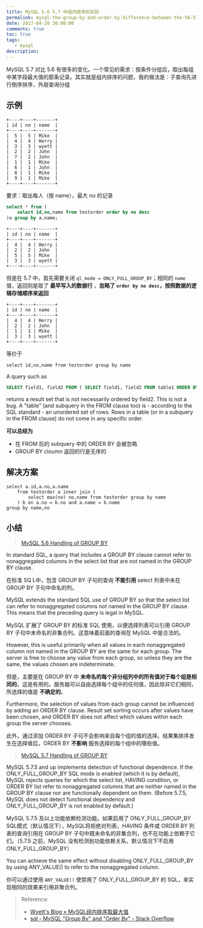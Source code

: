 ```yaml
---
title: MySQL 5.6 5.7 中组内排序的区别
permalink: mysql-the-group-by-and-order-by-difference-between-the-56-57
date: 2017-04-20 20:00:00
comments: true
toc: true
tags:
   - mysql
description:
---
```

MySQL 5.7 对比 5.6 有很多的变化。一个常见的需求：按条件分组后，取出每组中某字段最大值的那条记录。其实就是组内排序的问题，我的做法是：子查询先进行倒序排序，外层查询分组

## 示例
```
+----+----+-------+
| id | no | name  |
+----+----+-------+
|  5 |  5 | Mike  |
|  4 |  4 | Herry |
|  3 |  3 | wyett |
|  2 |  2 | John  |
|  7 |  2 | John  |
|  1 |  1 | Mike  |
|  6 |  1 | John  |
|  8 |  1 | Mike  |
|  9 |  1 | Mike  |
+----+----+-------+
```
要求：取出每人（按 name），最大 no 的记录
``` sql
select * from (
    select id,no,name from testorder order by no desc
)a group by a.name;
```
```
+----+----+-------+
| id | no | name  |
+----+----+-------+
|  4 |  4 | Herry |
|  2 |  2 | John  |
|  5 |  5 | Mike  |
|  3 |  3 | wyett |
+----+----+-------+
```
但是在 5.7 中，首先需要关闭 `ql_mode = ONLY_FULL_GROUP_BY`；相同的 `name` 值，返回则是取了 **最早写入的数据行** ，**忽略了 `order by no desc`，按照数据的逻辑存储顺序来返回**
```
+----+----+-------+
| id | no | name  |
+----+----+-------+
|  4 |  4 | Herry |
|  2 |  2 | John  |
|  1 |  1 | Mike  |
|  3 |  3 | wyett |
+----+----+-------+
```
等价于
```
select id,no,name from testorder group by name
```

<!--more -->

A query such as
``` sql
SELECT field1, field2 FROM ( SELECT field1, field2 FROM table1 ORDER BY field2 ) alias
```
returns a result set that is not necessarily ordered by field2. This is not a bug.
A "table" (and subquery in the FROM clause too) is - according to the SQL standard - an unordered set of rows.
Rows in a table (or in a subquery in the FROM clause) do not come in any specific order.

**可以总结为**
- 在 FROM 后的 subquery 中的 ORDER BY 会被忽略
- GROUP BY cloumn 返回的行是无序的

## 解决方案
```
select a.id,a.no,a.name
    from testorder a inner join (
        select max(no) no,name from testorder group by name
    ) b on a.no = b.no and a.name = b.name
group by name,no
```

## 小结
> [MySQL 5.6 Handling of GROUP BY](https://dev.mysql.com/doc/refman/5.6/en/group-by-handling.html)

In standard SQL, a query that includes a GROUP BY clause cannot refer to nonaggregated columns in the select list that are not named in the GROUP BY clause.

在标准 SQ L中，包含 GROUP BY 子句的查询 **不能引用** select 列表中未在 GROUP BY 子句中命名的列。

MySQL extends the standard SQL use of GROUP BY so that the select list can refer to nonaggregated columns not named in the GROUP BY clause. This means that the preceding query is legal in MySQL.

MySQL 扩展了 GROUP BY 的标准 SQL 使用，以便选择列表可以引用 GROUP BY 子句中未命名的非集合列。这意味着前面的查询在 MySQL 中是合法的。

However, this is useful primarily when all values in each nonaggregated column not named in the GROUP BY are the same for each group. The server is free to choose any value from each group, so unless they are the same, the values chosen are indeterminate.

但是，主要是在 GROUP BY 中 **未命名的每个非分组列中的所有值对于每个组是相同的**，这是有用的。服务器可以自由选择每个组中的任何值，因此除非它们相同，所选择的值是 **不确定的**。

Furthermore, the selection of values from each group cannot be influenced by adding an ORDER BY clause. Result set sorting occurs after values have been chosen, and ORDER BY does not affect which values within each group the server chooses.

此外，通过添加 ORDER BY 子句不会影响来自每个组的值的选择。结果集排序发生在选择值后，ORDER BY **不影响** 服务选择的每个组中的哪些值。

> [MySQL 5.7 Handling of GROUP BY](https://dev.mysql.com/doc/refman/5.7/en/group-by-handling.html)

MySQL 5.7.5 and up implements detection of functional dependence. If the ONLY_FULL_GROUP_BY SQL mode is enabled (which it is by default), MySQL rejects queries for which the select list, HAVING condition, or ORDER BY list refer to nonaggregated columns that are neither named in the GROUP BY clause nor are functionally dependent on them. (Before 5.7.5, MySQL does not detect functional dependency and ONLY_FULL_GROUP_BY is not enabled by default.)

MySQL 5.7.5 及以上功能依赖检测功能。如果启用了 ONLY_FULL_GROUP_BY SQL模式（默认情况下），MySQL将拒绝对列表，HAVING 条件或 ORDER BY 列表的查询引用在 GROUP BY 子句中既未命名的非集合列，也不在功能上依赖于它们。（5.7.5 之前，MySQL 没有检测到功能依赖关系，默认情况下不启用 ONLY_FULL_GROUP_BY）

You can achieve the same effect without disabling ONLY_FULL_GROUP_BY by using ANY_VALUE() to refer to the nonaggregated column.

你可以通过使用 `ANY_VALUE()` 使禁用了 ONLY_FULL_GROUP_BY 的 SQL，来实现相同的效果来引用非聚合列。

> Reference:
> - [Wyett&#039;s Blog &raquo; MySQL组内排序取最大值](http://mysqlwyett.com/blog/2017/01/17/max_values_in_group_by/)
> - [sql - MySQL &quot;Group By&quot; and &quot;Order By&quot; - Stack Overflow](http://stackoverflow.com/questions/1066453/mysql-group-by-and-order-by)
